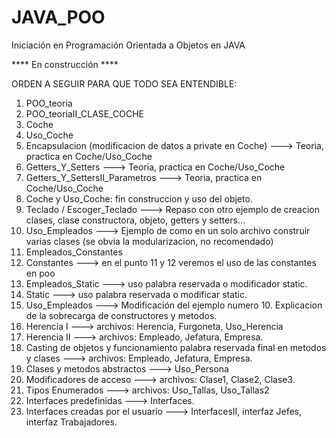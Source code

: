 # JAVA_POO
Iniciación en Programación Orientada a Objetos en JAVA


**** En construcción ****

ORDEN A SEGUIR PARA QUE TODO SEA ENTENDIBLE:


 1. POO_teoria
 2. POO_teoriaII_CLASE_COCHE
 3. Coche
 4. Uso_Coche
 5. Encapsulacion (modificacion de datos a private en Coche) ---> Teoria, practica en Coche/Uso_Coche
 6. Getters_Y_Setters   ---> Teoria, practica en Coche/Uso_Coche
 7. Getters_Y_SettersII_Parametros ---> Teoria, practica en Coche/Uso_Coche
 8. Coche y Uso_Coche: fin construccion y uso del objeto. 
 9. Teclado / Escoger_Teclado ---> Repaso con otro ejemplo de creacion clases, clase constructora, objeto, getters y setters...
10. Uso_Empleados ---> Ejemplo de como en un solo archivo construir varias clases (se obvia la modularizacion, no recomendado)
11. Empleados_Constantes
12. Constantes ---> en el punto 11 y 12 veremos el uso de las constantes en poo 
13. Empleados_Static ---> uso palabra reservada o modificador static. 
14. Static ---> uso palabra reservada o modificar static. 
15. Uso_Empleados ---> Modificación del ejemplo numero 10. Explicacion de la sobrecarga de constructores y metodos. 
16. Herencia I ---> archivos: Herencia, Furgoneta, Uso_Herencia
17. Herencia II ---> archivos: Empleado, Jefatura, Empresa.
18. Casting de objetos y funcionamiento palabra reservada final en metodos y clases ---> archivos: Empleado, Jefatura, Empresa.
19. Clases y metodos abstractos ---> Uso_Persona
20. Modificadores de acceso ---> archivos: Clase1, Clase2, Clase3. 
21. Tipos Enumerados ---> archivos: Uso_Tallas, Uso_Tallas2
22. Interfaces predefinidas ---> Interfaces.
23. Interfaces creadas por el usuario ---> InterfacesII, interfaz Jefes, interfaz Trabajadores. 

